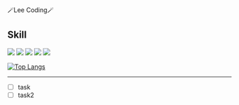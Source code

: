🪄Lee Coding🪄

 ## Skill
<div>

<img src="https://img.shields.io/badge/JS-E8F833?style=flat-square&logo=javascript&logoColor=white"/>
<img src="https://img.shields.io/badge/TS-4E5DE4?style=flat-square&logo=typescript&logoColor=white"/>
<img src="https://img.shields.io/badge/HTML-E34F26?style=flat-square&logo=html5&logoColor=white"/>
<img src="https://img.shields.io/badge/CSS-1572B6?style=flat-square&logo=css3&logoColor=white"/>
<img src="https://img.shields.io/badge/REACT-61DAFB?style=flat-square&logo=react&logoColor=white"/>


</div>


[![Top Langs](https://github-readme-stats.vercel.app/api/top-langs/?username=sawoo0999)](https://github.com/sawoo0999/github-readme-stats)

---




 
- [ ] task
- [ ] task2
